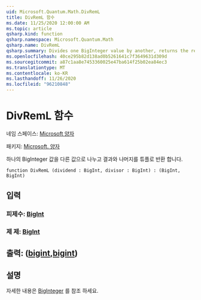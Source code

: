 ```yaml
---
uid: Microsoft.Quantum.Math.DivRemL
title: DivRemL 함수
ms.date: 11/25/2020 12:00:00 AM
ms.topic: article
qsharp.kind: function
qsharp.namespace: Microsoft.Quantum.Math
qsharp.name: DivRemL
qsharp.summary: Divides one BigInteger value by another, returns the result and the remainder as a tuple.
ms.openlocfilehash: 40ce295b82d138ad0b5261641c7f3649631d309d
ms.sourcegitcommit: a87c1aa8e7453360025e47ba614f25b02ea84ec3
ms.translationtype: MT
ms.contentlocale: ko-KR
ms.lasthandoff: 11/26/2020
ms.locfileid: "96210848"
---
```

# <a name="divreml-function"></a>DivRemL 함수

네임 스페이스: [Microsoft 양자](xref:Microsoft.Quantum.Math)

패키지: [Microsoft. 양자](https://nuget.org/packages/Microsoft.Quantum.QSharp.Core)


하나의 BigInteger 값을 다른 값으로 나누고 결과와 나머지를 튜플로 반환 합니다.

```qsharp
function DivRemL (dividend : BigInt, divisor : BigInt) : (BigInt, BigInt)
```


## <a name="input"></a>입력

### <a name="dividend--bigint"></a>피제수: [BigInt](xref:microsoft.quantum.lang-ref.bigint)




### <a name="divisor--bigint"></a>제 제: [BigInt](xref:microsoft.quantum.lang-ref.bigint)





## <a name="output--bigintbigint"></a>출력: ([bigint](xref:microsoft.quantum.lang-ref.bigint),[bigint](xref:microsoft.quantum.lang-ref.bigint))



## <a name="remarks"></a>설명

자세한 내용은 [BigInteger](https://docs.microsoft.com/dotnet/api/system.numerics.biginteger.divrem) 를 참조 하세요.